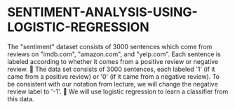 # SENTIMENT-ANALYSIS-USING-LOGISTIC-REGRESSION

The "sentiment" dataset consists of 3000 sentences which come from reviews on "imdb.com", "amazon.com", and "yelp.com". Each sentence is labeled according to whether it comes from a positive review or negative review.
 The data set consists of 3000 sentences, each labeled '1' (if it came from a positive review) or '0' (if it came from a negative review). To be consistent with our notation from lecture, we will change the negative review label to '-1'.
 We will use logistic regression to learn a classifier from this data.


